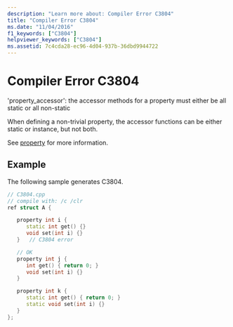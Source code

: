 ```yaml
---
description: "Learn more about: Compiler Error C3804"
title: "Compiler Error C3804"
ms.date: "11/04/2016"
f1_keywords: ["C3804"]
helpviewer_keywords: ["C3804"]
ms.assetid: 7c4cda28-ec96-4d04-937b-36dbd9944722
---
```

# Compiler Error C3804

'property_accessor': the accessor methods for a property must either be all static or all non-static

When defining a non-trivial property, the accessor functions can be either static or instance, but not both.

See [property](../../extensions/property-cpp-component-extensions.md) for more information.

## Example

The following sample generates C3804.

```cpp
// C3804.cpp
// compile with: /c /clr
ref struct A {

   property int i {
      static int get() {}
      void set(int i) {}
   }   // C3804 error

   // OK
   property int j {
      int get() { return 0; }
      void set(int i) {}
   }

   property int k {
      static int get() { return 0; }
      static void set(int i) {}
   }
};
```
